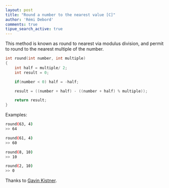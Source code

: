 ```yaml
---
layout: post
title: "Round a number to the nearest value [C]"
author: 'Rémi Debord'
comments: true
tipue_search_active: true
---
```

This method is known as round to nearest via modulus division, and permit to round to the nearest multiple of the number.
```c
int round(int number, int multiple)
{
    int half = multiple/ 2;
    int result = 0;

    if(number < 0) half = -half;

    result = ((number + half) - ((number + half) % multiple));

    return result;
}
```
Examples:
```bash
round(63, 4)
>> 64

round(61, 4)
>> 60

round(8, 10)
>> 10

round(2, 10)
>> 0
```
Thanks to [Gavin Kistner](http://phrogz.net/).